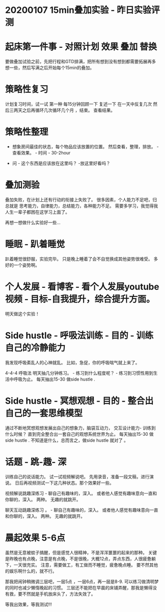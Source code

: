 
# 20200107 15min叠加实验 - 昨日实验评测

# 起床第一件事 - 对照计划 效果 叠加 替换 

要做叠加试验之前，先把行程和GTD排满，把所有想到没有想到都需要拓展再多想一些，然后写满之后开始每个15min的叠加。

# 策略性复习 
计划复习时间，试一试 第一种 每15分钟回顾一下 复述一下  在一天中反复几次 然后三两天之后再循环几次循环几个月 ，结束。 查看结果。

# 策略性整理

- 想象房间最佳的状态，每个物品应该放置的位置。  然后查看，整理，排放。  - 查看效果。  - 时间 - 30-2hour

- 问 - 这个东西是应该放在这里吗？ -放这里好看吗？



# 叠加测验

叠加失败，在计划上还有行动的衔接上失败了。 很多因素，个人能力不足吧，归总就是 思考能力，自律能力，总结能力，各种能力不足。 需要多学习，我觉得我人生一辈子都困在这学习上面了。 

再想一想做什么实验好一些...

# 睡眠 - 趴着睡觉

趴着睡觉很舒服，实验完毕。   只是晚上睡着了会不自觉换成其他姿势很难受。 多好的一个姿势啊。

# 个人发展 - 看博客 - 看个人发展youtube视频  - 目标-自我提升，综合提升方面。

明天做这个实验！

# Side hustle - 呼吸法训练 - 目的 - 训练自己的冷静能力

我发现呼吸紊乱人的心神就乱。 比如，急促，你的呼吸喘气就上来了。 

4-4-4 呼吸法 明天抽几分钟练习。 - 练习到什么程度呢？ - 练习到习惯性用到生活中呼吸为止。 每天抽出15-30 做side hustle .

# Side hustle - 冥想观想 - 目的 - 整合出自己的一套思维模型

通过不断地冥想观想发展出自己的想象力，脑袋互动力， 交互设计能力- 训练到什么时候？ 直到完全整合出一套自己的观想系统世界为止。  每天抽出15-30 做side hustle .   不知道是什么，总而言之，做side hustle 就对了 。 

# 话题 - 跳-趣- 深

训练自己的说话能力。 试一试视频解说吧。  先用录音，准备一段文稿，进行演说。       日后再视频测试一下这几种状态。那个效果好一些。 

视频解说跳趣深练习 -  聊自己有趣味的，深入。   或者他人感觉有趣味意向一直和你聊的，深入。    两种。   无趣的就跳开。

聊天互动跳趣深练习 。 -  聊自己有趣味的，深入。   或者他人感觉有趣味意向一直和你聊的，深入。    两种。   无趣的就跳开。

# 晨起效果 5-6点

虽然是无意被蚊子搞醒，但是感觉人很精神，不是浑浑噩噩的起来的那种。   关键是昨晚也有点晚，注意是有点晚，不是很晚，大概12点，弄点东西，人很疲惫躺下，一天很充实。 注意，需要做工，有工做而不睡觉，疲惫晚点睡。 要不然其他的娱乐啊什么的，就不行。 

那我把闹钟稍微调三层吧，一层5点 ，一层6点，再一层是8-9.    可以练习做清明梦的同时也减少懒惰晚起的习惯。  三层还不能把在早晨的床铺弄醒，那我是懒得没有救，要不然就是手机放床头了，方法失效了。 

等我出效果，等我测试!!!




